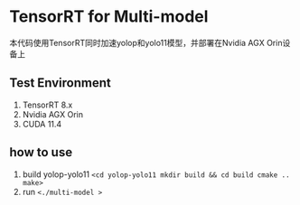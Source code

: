 # TensorRT for Multi-model
本代码使用TensorRT同时加速yolop和yolo11模型，并部署在Nvidia AGX Orin设备上
## Test Environment
1. TensorRT 8.x
2. Nvidia AGX Orin
3. CUDA 11.4
## how to use
1. build yolop-yolo11
`<cd yolop-yolo11
   mkdir build && cd build
   cmake ..
   make>`
2. run
`<./multi-model >`
